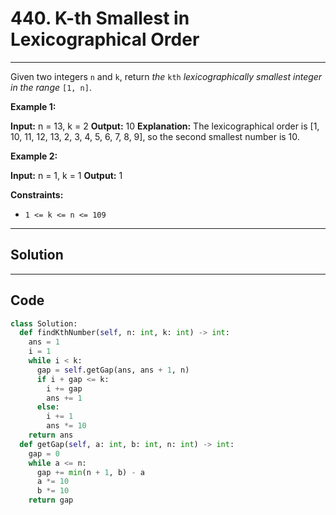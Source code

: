 # 440. K-th Smallest in Lexicographical Order

---

Given two integers `n` and `k`, return _the_ `kth` _lexicographically smallest integer in the range_ `[1, n]`.

 

**Example 1:**


**Input:** n = 13, k = 2
**Output:** 10
**Explanation:** The lexicographical order is [1, 10, 11, 12, 13, 2, 3, 4, 5, 6, 7, 8, 9], so the second smallest number is 10.


**Example 2:**


**Input:** n = 1, k = 1
**Output:** 1


 

**Constraints:**

  * `1 <= k <= n <= 109`

---

## Solution



---

## Code
```python
class Solution:
  def findKthNumber(self, n: int, k: int) -> int:
    ans = 1
    i = 1
    while i < k:
      gap = self.getGap(ans, ans + 1, n)
      if i + gap <= k:
        i += gap
        ans += 1
      else:
        i += 1
        ans *= 10
    return ans
  def getGap(self, a: int, b: int, n: int) -> int:
    gap = 0
    while a <= n:
      gap += min(n + 1, b) - a
      a *= 10
      b *= 10
    return gap
```